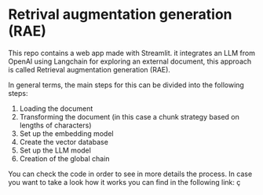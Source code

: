# Retrival augmentation generation (RAE)

This repo contains a web app made with Streamlit. it integrates an LLM from OpenAI using Langchain for exploring an external document, this approach is called Retrieval augmentation generation (RAE).

In general terms, the main steps for this  can be divided into the following steps: 
1) Loading the document
2) Transforming the document (in this case a chunk strategy based on lengths of characters)
3) Set up the embedding model
4) Create the vector database
5) Set up the LLM model
6) Creation of the global chain

 You can check the code in order to see in more details the process. In case you want to take a look how it works you can find in the following link: ç
 
